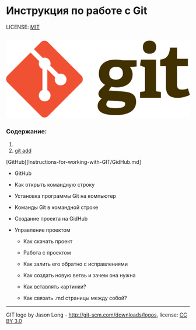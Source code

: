 # Инструкция по работе с Git

LICENSE: [MIT](.license.md)

![git logo](./img/git-logo.png)
---

### Содержание:
1. 
2. [git add](./add.md)


[GitHub][Instructions-for-working-with-GIT/GidHub.md]

- GitHub

- Как открыть командную строку

- Установка программы Git на компьютер

- Команды Git в командной строке

- Создание проекта на GidHub

- Управление проектом

  - Как скачать проект

  - Работа с проектом

  - Как залить его обратно с исправлениями

  - Как создать новую ветвь и зачем она нужна

  - Как вставлять картинки?

  - Как связать .md страницы между собой?

---

GIT logo by Jason Long - http://git-scm.com/downloads/logos,
license: [CC BY 3.0](https://creativecommons.org/licenses/by/3.0/)